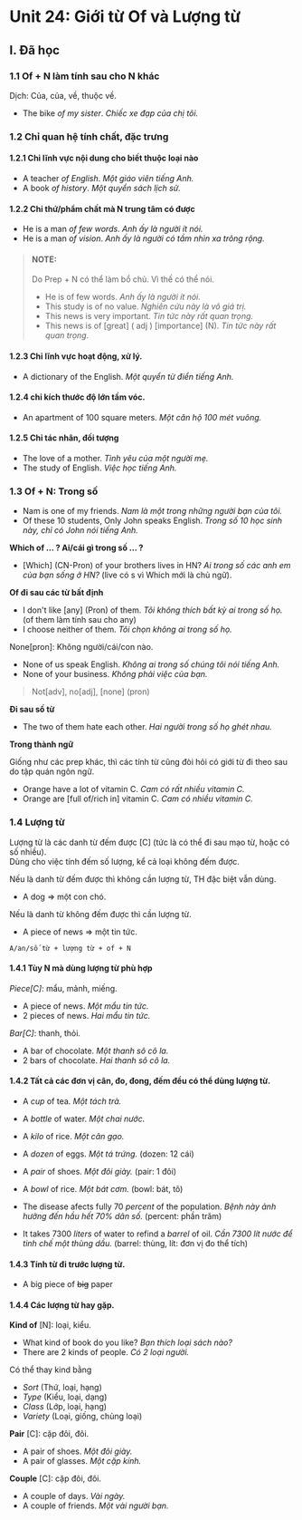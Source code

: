 # Unit 24: Giới từ Of và Lượng từ
## I. Đã học
### 1.1 Of + N làm tính sau cho N khác
Dịch: Của, của, về, thuộc về.
 - The bike *of my sister*. *Chiếc xe đạp của chị tôi.*
### 1.2 Chỉ quan hệ tính chất, đặc trưng
#### 1.2.1 Chỉ lĩnh vực nội dung cho biết thuộc loại nào
 - A teacher *of English*. *Một giáo viên tiếng Anh.*
 - A book *of history*. *Một quyển sách lịch sử.*
#### 1.2.2 Chỉ thứ/phẩm chất mà N trung tâm có được
 - He is a man *of few words*. *Anh ấy là người ít nói.*
 - He is a man *of vision*. *Anh ấy là người có tầm nhìn xa trông rộng.*


> #### NOTE:
> Do Prep + N có thể làm bổ chủ. Vì thế có thể nói.
> - He is of few words. *Anh ấy là người ít nói.*
> - This study is of no value. *Nghiên cứu này là vô giá trị.* 
> - This news is very important. *Tin tức này rất quan trọng.*
> - This news is of [great] ( adj ) [importance] (N). *Tin tức này rất quan trọng.*



#### 1.2.3 Chỉ lĩnh vực hoạt động, xử lý.

- A dictionary of the English. *Một quyển từ điển tiếng Anh.*

#### 1.2.4 chỉ kích thước độ lớn tầm vóc.

 - An apartment of 100 square meters. *Một căn hộ 100 mét vuông.*

#### 1.2.5 Chỉ tác nhân, đối tượng

 - The love of a mother. *Tình yêu của một người mẹ.*
 - The study of English. *Việc học tiếng Anh.*


### 1.3 Of + N: Trong số
 - Nam is one of my friends. *Nam là một trong những người bạn của tôi.*
 - Of these 10 students, Only John speaks English. *Trong số 10 học sinh này, chỉ có John nói tiếng Anh.*

**Which of ... ? Ai/cái gì trong số ... ?**
 - [Which] (CN-Pron) of your brothers lives in HN? *Ai trong số các anh em của bạn sống ở HN?* (live có s vì Which mới là chủ ngữ).

**Of đi sau các từ bất định**
 - I don't like [any] (Pron) of them. *Tôi không thích bất kỳ ai trong số họ.* (of them làm tính sau cho any)
 - I choose neither of them. *Tôi chọn không ai trong số họ.*


None[pron]: Không người/cái/con nào.
 - None of us speak English. *Không ai trong số chúng tôi nói tiếng Anh.*
 - None of your business. *Không phải việc của bạn.*

> Not[adv], no[adj], [none] (pron)



**Đi sau số từ**

- The two of them hate each other. *Hai người trong số họ ghét nhau.*



**Trong thành ngữ**

Giống như các prep khác, thì các tính từ cũng đòi hỏi có giới từ đi theo sau do tập quán ngôn ngữ.
 - Orange have a lot of vitamin C. *Cam có rất nhiều vitamin C.*
 - Orange are [full of/rich in] vitamin C. *Cam có nhiều vitamin C.*


### 1.4 Lượng từ

Lượng từ là các danh từ đếm được [C] (tức là có thể đi sau mạo từ, hoặc có số nhiều).\
Dùng cho việc tính đếm số lượng, kể cả loại không đếm được.

Nếu là danh từ đếm được thì không cần lượng từ, TH đặc biệt vẫn dùng.
 - A dog => một con chó.

Nếu là danh từ không đếm được thì cần lượng từ.
 - A piece of news => một tin tức.

```
A/an/số từ + lượng từ + of + N
```

#### 1.4.1 Tùy N mà dùng lượng từ phù hợp
*Piece[C]*: mẩu, mảnh, miếng.
 - A piece of news. *Một mẩu tin tức.*
 - 2 pieces of news. *Hai mẩu tin tức.*

*Bar[C]*: thanh, thỏi.
 - A bar of chocolate. *Một thanh sô cô la.*
 - 2 bars of chocolate. *Hai thanh sô cô la.*

#### 1.4.2 Tất cả các đơn vị cân, đo, đong, đếm đều có thể dùng lượng từ.
 - A *cup* of tea. *Một tách trà.*
 - A *bottle* of water. *Một chai nước.*
 - A *kilo* of rice. *Một cân gạo.*
 - A *dozen* of eggs. *Một tá trứng.* (dozen: 12 cái)
 - A *pair* of shoes. *Một đôi giày.* (pair: 1 đôi)
 - A *bowl* of rice. *Một bát cơm.* (bowl: bát, tô)
 - The disease afects fully 70 *percent* of the population. *Bệnh này ảnh hưởng đến hầu hết 70% dân số.* (percent: phần trăm)

 - It takes 7300 *liters* of water to refind a *barrel* of oil. *Cần 7300 lít nước để tinh chế một thùng dầu.* (barrel: thùng, lít: đơn vị đo thể tích)

#### 1.4.3 Tính từ đi trước lượng từ.
 - A big piece of ~~big~~ paper

#### 1.4.4 Các lượng từ hay gặp.
**Kind of** [N]: loại, kiểu.
   - What kind of book do you like? *Bạn thích loại sách nào?*
   - There are 2 kinds of people. *Có 2 loại người.*

Có thể thay kind bằng 
 - *Sort* (Thứ, loại, hạng)
 - *Type* (Kiểu, loại, dạng)
 - *Class* (Lớp, loại, hạng)
 - *Variety* (Loại, giống, chủng loại)


**Pair** [C]: cặp đôi, đôi.
 - A pair of shoes. *Một đôi giày.*
 - A pair of glasses. *Một cặp kính.*

**Couple** [C]: cặp đôi, đôi.
 - A couple of days. *Vài ngày.*
 - A couple of friends. *Một vài người bạn.*